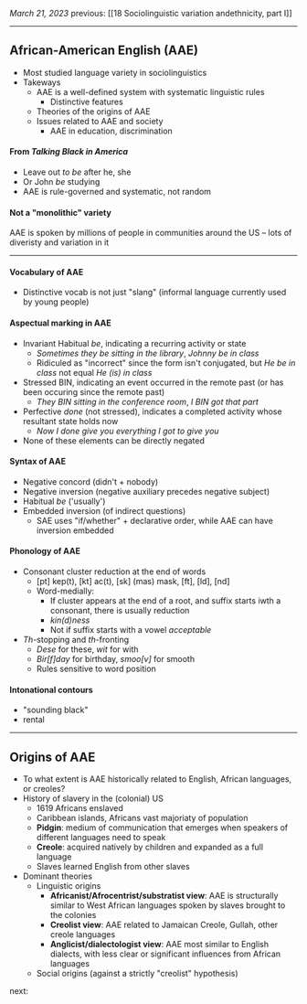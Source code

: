 *March 21, 2023*
previous: [[18 Sociolinguistic variation andethnicity, part I]]

---

## African-American English (AAE)
- Most studied language variety in sociolinguistics
- Takeways
	- AAE is a well-defined system with systematic linguistic rules
		- Distinctive features
	- Theories of the origins of AAE
	- Issues related to AAE and society
		- AAE in education, discrimination

#### From *Talking Black in America*
- Leave out *to be* after he, she
- Or John *be* studying
- AAE is rule-governed and systematic, not random

#### Not a "monolithic" variety
AAE is spoken by millions of people in communities around the US – lots of diveristy and variation in it

---

#### Vocabulary of AAE
- Distinctive vocab is not just "slang" (informal language currently used by young people)

#### Aspectual marking in AAE
- Invariant Habitual *be*, indicating a recurring activity or state
	- *Sometimes they be sitting in the library*, *Johnny be in class*
	- Ridiculed as "incorrect" since the form isn't conjugated, but *He be in class* not equal *He (is) in class*
- Stressed BIN, indicating an event occurred in the remote past (or has been occuring since the remote past)
	- *They BIN sitting in the conference room*, *I BIN got that part*
- Perfective *done* (not stressed), indicates a completed activity whose resultant state holds now
	- *Now I done give you everything I got to give you*
- None of these elements can be directly negated

#### Syntax of AAE
- Negative concord (didn't + nobody)
- Negative inversion (negative auxiliary precedes negative subject)
- Habitual *be* ('usually')
- Embedded inversion (of indirect questions)
	- SAE uses "if/whether" + declarative order, while AAE can have inversion embedded

#### Phonology of AAE
- Consonant cluster reduction at the end of words
	- [pt] kep(t), [kt] ac(t), [sk] (mas) mask, [ft], [ld], [nd]
	- Word-medially:
		- If cluster appears at the end of a root, and suffix starts iwth a consonant, there is usually reduction
		- *kin(d)ness*
		- Not if suffix starts with a vowel *acceptable*
- *Th*-stopping and *th*-fronting
	- *Dese* for these, *wit* for with
	- *Bir[f]day* for birthday, *smoo[v]* for smooth
	- Rules sensitive to word position

#### Intonational contours
- "sounding black"
- rental

---

## Origins of AAE
- To what extent is AAE historically related to English, African languages, or creoles?
- History of slavery in the (colonial) US
	- 1619 Africans enslaved
	- Caribbean islands, Africans vast majoriaty of population
	- **Pidgin**: medium of communication that emerges when speakers of different languages need to speak
	- **Creole**: acquired natively by children and expanded as a full language
	- Slaves learned English from other slaves
- Dominant theories
	- Linguistic origins
		- **Africanist/Afrocentrist/substratist view**: AAE is structurally similar to West African languages spoken by slaves brought to the colonies
		- **Creolist view**: AAE related to Jamaican Creole, Gullah, other creole languages
		- **Anglicist/dialectologist view**: AAE most similar to English dialects, with less clear or significant influences from African languages
	- Social origins (against a strictly "creolist" hypothesis)


next:
